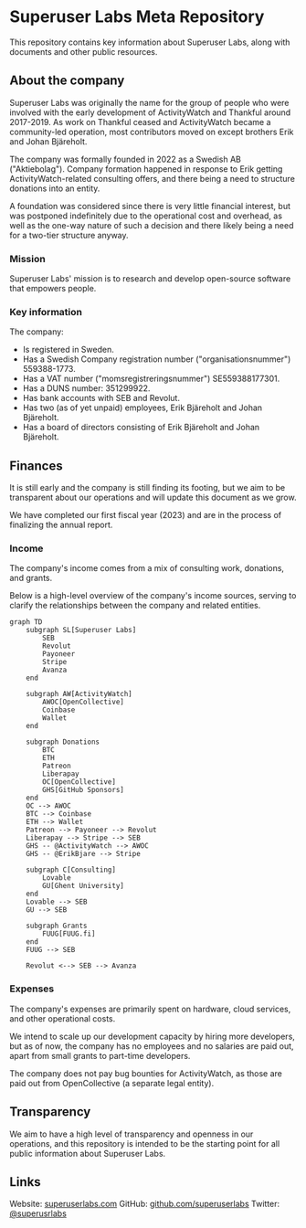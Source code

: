 Superuser Labs Meta Repository
==============================

This repository contains key information about Superuser Labs, along with documents and other public resources.

## About the company

Superuser Labs was originally the name for the group of people who were involved with the early development of ActivityWatch and Thankful around 2017-2019. 
As work on Thankful ceased and ActivityWatch became a community-led operation, most contributors moved on except brothers Erik and Johan Bjäreholt.

The company was formally founded in 2022 as a Swedish AB ("Aktiebolag"). 
Company formation happened in response to Erik getting ActivityWatch-related consulting offers, and there being a need to structure donations into an entity. 

A foundation was considered since there is very little financial interest, but was postponed indefinitely due to the operational cost and overhead, as well as the one-way nature of such a decision and there likely being a need for a two-tier structure anyway.

### Mission

Superuser Labs' mission is to research and develop open-source software that empowers people.

### Key information

The company:

 - Is registered in Sweden.
 - Has a Swedish Company registration number ("organisationsnummer") 559388-1773.
 - Has a VAT number ("momsregistreringsnummer") SE559388177301.
 - Has a DUNS number: 351299922.
 - Has bank accounts with SEB and Revolut.
 - Has two (as of yet unpaid) employees, Erik Bjäreholt and Johan Bjäreholt.
 - Has a board of directors consisting of Erik Bjäreholt and Johan Bjäreholt.

## Finances

It is still early and the company is still finding its footing, but we aim to be transparent about our operations and will update this document as we grow.

We have completed our first fiscal year (2023) and are in the process of finalizing the annual report.

### Income

The company's income comes from a mix of consulting work, donations, and grants. 

Below is a high-level overview of the company's income sources, serving to clarify the relationships between the company and related entities.

```mermaid
graph TD
    subgraph SL[Superuser Labs]
        SEB
        Revolut
        Payoneer
        Stripe
        Avanza
    end

    subgraph AW[ActivityWatch]
        AWOC[OpenCollective]
        Coinbase
        Wallet
    end

    subgraph Donations
        BTC
        ETH
        Patreon
        Liberapay
        OC[OpenCollective]
        GHS[GitHub Sponsors]
    end
    OC --> AWOC
    BTC --> Coinbase
    ETH --> Wallet
    Patreon --> Payoneer --> Revolut
    Liberapay --> Stripe --> SEB
    GHS -- @ActivityWatch --> AWOC
    GHS -- @ErikBjare --> Stripe

    subgraph C[Consulting]
        Lovable
        GU[Ghent University]
    end
    Lovable --> SEB
    GU --> SEB

    subgraph Grants
        FUUG[FUUG.fi]
    end
    FUUG --> SEB

    Revolut <--> SEB --> Avanza
```

### Expenses 

The company's expenses are primarily spent on hardware, cloud services, and other operational costs.

We intend to scale up our development capacity by hiring more developers, but as of now, the company has no employees and no salaries are paid out, apart from small grants to part-time developers.

The company does not pay bug bounties for ActivityWatch, as those are paid out from OpenCollective (a separate legal entity).

## Transparency

We aim to have a high level of transparency and openness in our operations, and this repository is intended to be the starting point for all public information about Superuser Labs.

## Links

Website: [superuserlabs.com](https://superuserlabs.com)
GitHub: [github.com/superuserlabs](https://github.com/superuserlabs)
Twitter: [@superusrlabs](https://twitter.com/superusrlabs)
